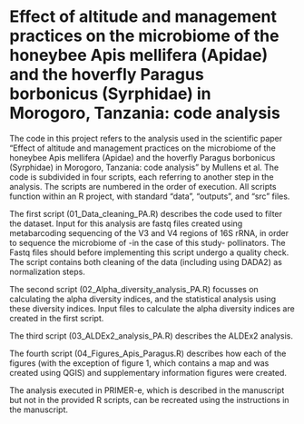 # Effect of altitude and management practices on the microbiome of the honeybee Apis mellifera (Apidae) and the hoverfly Paragus borbonicus (Syrphidae) in Morogoro, Tanzania: code analysis

The code in this project refers to the analysis used in the scientific paper “Effect of altitude and management practices on the microbiome of the honeybee Apis mellifera (Apidae) and the hoverfly Paragus borbonicus (Syrphidae) in Morogoro, Tanzania: code analysis” by Mullens et al. The code is subdivided in four scripts, each referring to another step in the analysis. The scripts are numbered in the order of execution. All scripts function within an R project, with standard “data”, “outputs”, and “src” files. 

The first script (01_Data_cleaning_PA.R) describes the code used to filter the dataset. Input for this analysis are fastq files created using metabarcoding sequencing of the V3 and V4 regions of 16S rRNA, in order to sequence the microbiome of -in the case of this study- pollinators. The Fastq files should before implementing this script undergo a quality check. The script contains both cleaning of the data (including using DADA2) as normalization steps. 

The second script (02_Alpha_diversity_analysis_PA.R) focusses on calculating the alpha diversity indices, and the statistical analysis using these diversity indices. Input files to calculate the alpha diversity indices are created in the first script. 

The third script (03_ALDEx2_analysis_PA.R) describes the ALDEx2 analysis.

The fourth script (04_Figures_Apis_Paragus.R) describes how each of the figures (with the exception of figure 1, which contains a map and was created using QGIS) and supplementary information figures were created. 

The analysis executed in PRIMER-e, which is described in the manuscript but not in the provided R scripts, can be recreated using the instructions in the manuscript. 

